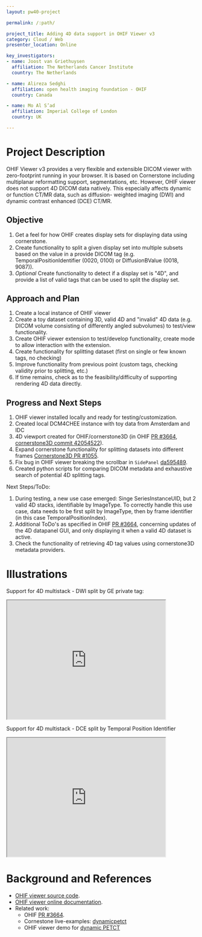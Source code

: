 ```yaml
---
layout: pw40-project

permalink: /:path/

project_title: Adding 4D data support in OHIF Viewer v3
category: Cloud / Web
presenter_location: Online

key_investigators:
- name: Joost van Griethuysen
  affiliation: The Netherlands Cancer Institute
  country: The Netherlands

- name: Alireza Sedghi
  affiliation: open health imaging foundation - OHIF
  country: Canada

- name: Mo Al S’ad
  affiliation: Imperial College of London
  country: UK

---
```


# Project Description

<!-- Add a short paragraph describing the project. -->

OHIF Viewer v3 provides a very flexible and extensible DICOM viewer with zero-footprint running in your browser.
It is based on Cornerstone including multiplanar reformatting support, segmentations, etc. However, OHIF viewer
does not support 4D DICOM data natively. This especially affects dynamic or function CT/MR data, such as diffusion-
weighted imaging (DWI) and dynamic contrast enhanced (DCE) CT/MR.

## Objective

<!-- Describe here WHAT you would like to achieve (what you will have as end result). -->

1. Get a feel for how OHIF creates display sets for displaying data using cornerstone. 
1. Create functionality to split a given display set into multiple subsets based on the value in a provide DICOM tag
   (e.g. TemporalPositionIdentifier (0020, 0100) or DiffusionBValue (0018, 9087)).
1. *Optional* Create functionality to detect if a display set is "4D", and provide a list of valid tags that can be
   used to split the display set.

## Approach and Plan

<!-- Describe here HOW you would like to achieve the objectives stated above. -->

1. Create a local instance of OHIF viewer
1. Create a toy dataset containing 3D, valid 4D and "invalid" 4D data (e.g. DICOM volume consisting of differently 
   angled subvolumes) to test/view functionality.
1. Create OHIF viewer extension to test/develop functionality, create mode to allow interaction with the extension.
1. Create functionality for splitting dataset (first on single or few known tags, no checking)
1. Improve functionality from previous point (custom tags, checking validity prior to splitting, etc.)
1. If time remains, check as to the feasibility/difficulty of supporting rendering 4D data directly.

## Progress and Next Steps

<!-- Update this section as you make progress, describing of what you have ACTUALLY DONE.
     If there are specific steps that you could not complete then you can describe them here, too. -->

1. OHIF viewer installed locally and ready for testing/customization.
1. Created local DCM4CHEE instance with toy data from Amsterdam and IDC
1. 4D viewport created for OHIF/cornerstone3D (in OHIF [PR #3664](https://github.com/OHIF/Viewers/pull/3664), 
   [cornerstone3D commit 42054522](https://github.com/cornerstonejs/cornerstone3D/commit/42054522680083aada25737d5e64fb22c24cb424)).
1. Expand cornerstone functionality for splitting datasets into different frames [Cornerstone3D PR #1055](https://github.com/cornerstonejs/cornerstone3D/pull/1055).
1. Fix bug in OHIF viewer breaking the scrollbar in `SidePanel` [da595489](https://github.com/JoostJM/Viewers/commit/da5954896a3efa0d42beb782087352758460fdad).
1. Created python scripts for comparing DICOM metadata and exhaustive search of potential 4D splitting tags.

Next Steps/ToDo:

1. During testing, a new use case emerged: Singe SeriesInstanceUID, but 2 valid 4D stacks,
   identifiable by ImageType. To correctly handle this use case, data needs to be first split by 
   ImageType, then by frame identifier (in this case TemporalPositionIndex).
1. Additional ToDo's as specified in OHIF [PR #3664](https://github.com/OHIF/Viewers/pull/3664), concerning updates of
   the 4D datapanel GUI, and only displaying it when a valid 4D dataset is active.
1. Check the functionality of retrieving 4D tag values using cornerstone3D metadata
   providers.

# Illustrations

<!-- Add pictures and links to videos that demonstrate what has been accomplished.
![Description of picture](Example2.jpg)
![Some more images](Example2.jpg)
-->

Support for 4D multistack - DWI split by GE private tag:

 <iframe width="420" height="315" src="https://youtu.be/KDeHW6Q8DPA">
 </iframe>

Support for 4D multistack - DCE split by Temporal Position Identifier

<iframe width="420" height="315" src="https://youtu.be/cbX-8jjtYM4">
 </iframe>

# Background and References

<!-- If you developed any software, include link to the source code repository.
     If possible, also add links to sample data, and to any relevant publications. -->

- [OHIF viewer source code](https://github.com/OHIF/Viewers).
- [OHIF viewer online documentation](https://docs.ohif.org/).
- Related work:
  - OHIF [PR #3664](https://github.com/OHIF/Viewers/pull/3664).
  - Cornestone live-examples: [dynamicpetct](https://www.cornerstonejs.org/live-examples/dynamicpetct)
  - OHIF viewer demo for [dynamic PETCT](https://deploy-preview-3664--ohif-dev.netlify.app/dynamic-volume?StudyInstanceUIDs=2.25.232704420736447710317909004159492840763)

